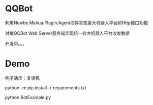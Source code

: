# QQBot

利用Newbe.Mahua.Plugin.Agent插件实现各大机器人平台的Http接口功能

对接QQBot Web Server服务端实现统一各大机器人平台收发数据

开发中。。。

# Demo

例子演示：复读机

python -m pip install -r requirements.txt

python BotExample.py